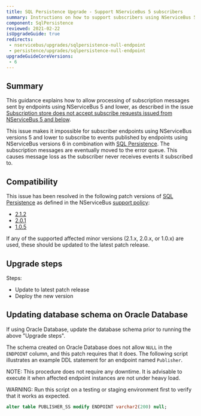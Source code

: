 ```yaml
---
title: SQL Persistence Upgrade - Support NServiceBus 5 subscribers
summary: Instructions on how to support subscribers using NServiceBus 5 and lower
component: SqlPersistence
reviewed: 2021-02-22
isUpgradeGuide: true
redirects:
 - nservicebus/upgrades/sqlpersistence-null-endpoint
 - persistence/upgrades/sqlpersistence-null-endpoint
upgradeGuideCoreVersions:
 - 6
---
```



## Summary

This guidance explains how to allow processing of subscription messages sent by endpoints using NServiceBus 5 and lower, as described in the issue [Subscription store does not accept subscribe requests issued from NServiceBus 5 and below](https://github.com/Particular/NServiceBus.Persistence.Sql/issues/112).

This issue makes it impossible for subscriber endpoints using NServiceBus versions 5 and lower to subscribe to events published by endpoints using NServiceBus versions 6 in combination with [SQL Persistence](/persistence/sql/). The subscription messages are eventually moved to the error queue. This causes message loss as the subscriber never receives events it subscribed to.


## Compatibility

This issue has been resolved in the following patch versions of [SQL Persistence](/persistence/sql/) as defined in the NServiceBus [support policy](/nservicebus/support):

 * [2.1.2](https://github.com/Particular/NServiceBus.Persistence.Sql/releases/tag/2.1.2)
 * [2.0.1](https://github.com/Particular/NServiceBus.Persistence.Sql/releases/tag/2.0.1)
 * [1.0.5](https://github.com/Particular/NServiceBus.Persistence.Sql/releases/tag/1.0.5)

If any of the supported affected minor versions (2.1.x, 2.0.x, or 1.0.x) are used, these should be updated to the latest patch release.


## Upgrade steps

Steps:

 * Update to latest patch release
 * Deploy the new version


## Updating database schema on Oracle Database

If using Oracle Database, update the database schema prior to running the above "Upgrade steps".

The schema created on Oracle Database does not allow `NULL` in the `ENDPOINT` column, and this patch requires that it does. The following script illustrates an example DDL statement for an endpoint named `Publisher`.

NOTE: This procedure does not require any downtime. It is advisable to execute it when affected endpoint instances are not under heavy load.

WARNING: Run this script on a testing or staging environment first to verify that it works as expected.

```sql
alter table PUBLISHER_SS modify ENDPOINT varchar2(200) null;
```
